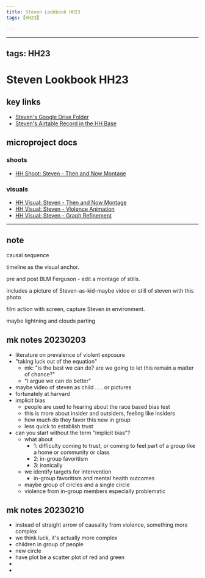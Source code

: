 ```yaml
---
title: Steven Lookbook HH23
tags: [HH23]

---
```


---
tags: HH23
---

# Steven Lookbook HH23
## key links
* [Steven's Google Drive Folder](https://drive.google.com/drive/folders/1pspoPFbsB7u4I83VALc-OVBUIYG0xSrV?usp=share_link)
* [Steven's Airtable Record in the HH Base](https://airtable.com/appwIObT71aBHeEtu/tblS1resjotcEHRvc/viwQdnPbIlkZCWaW1/recsrQnfLu8SBbS3z?blocks=hide)
## microproject docs
### shoots
* [HH Shoot: Steven - Then and Now Montage](/XTn3dsESSxG1t2dZR1EkxA)
### visuals
* [HH Visual: Steven - Then and Now Montage](/r57U1T_FRZSpvI1jj1_Hxg)
* [HH Visual: Steven - Violence Animation](/DAXfMas0S9SU3uDWbUehLg)
* [HH Visual: Steven - Graph Refinement](/0TH3o9QeTC-YGYOj5Dm5Qg)
---

## note 
causal sequence

timeline as the visual anchor.

pre and post BLM Ferguson - edit a montage of stills.

includes a picture of Steven-as-kid-maybe vidoe or still of steven with this photo

film action with screen, capture Steven in environment.

maybe lightning and clouds parting


## mk notes 20230203

- literature on prevalence of violent exposure
- "taking luck out of the equation"
    - mk: "is the best we can do? are we going to let this remain a matter of chance?"
    - "I argue we can do better"
- maybe video of steven as child . . . or pictures
- fortunately at harvard
- implicit bias 
    - people are used to hearing about the race based bias test
    - this is more about insider and outsiders, feeling like insiders
    - how much do they favor this new in group
    - less quick to establish trust
- can you start without the term "implicit bias"?
    - what about
        - 1: difficulty coming to trust, or coming to feel part of a group like a home or community or class
        - 2: in-group favoritism
        - 3: ironically 
    - we identify targets for intervention
        - in-group favoritism and mental health outcomes
    - maybe group of circles and a single circle
    - violence from in-group members especially problematic


## mk notes 20230210

- instead of straight arrow of causality from violence, something more complex
- we think luck, it's actually more complex
- children in group of people
- new circle
- have plot be a scatter plot of red and green
- 
- 